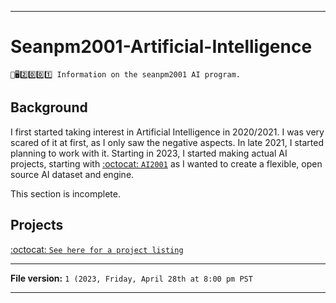 
***

# Seanpm2001-Artificial-Intelligence

`🧠️🖥️2️⃣️0️⃣️0️⃣️1️⃣️ Information on the seanpm2001 AI program.`

## Background

I first started taking interest in Artificial Intelligence in 2020/2021. I was very scared of it at first, as I only saw the negative aspects. In late 2021, I started planning to work with it. Starting in 2023, I started making actual AI projects, starting with [:octocat: `AI2001`](https://github.com/seanpm2001/AI2001/) as I wanted to create a flexible, open source AI dataset and engine.

This section is incomplete.

## Projects

[:octocat: `See here for a project listing`](https://github.com/seanpm2001/Artificial-Intelligence/)

***

**File version:** `1 (2023, Friday, April 28th at 8:00 pm PST`

***
